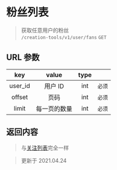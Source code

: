 # 粉丝列表

> 获取任意用户的粉丝  
> `/creation-tools/v1/user/fans` `GET`

## URL 参数

|   key   |    value     | type |        |
| :-----: | :----------: | :--: | :----: |
| user_id |   用户 ID    | int  | `必须` |
| offset  |     页码     | int  | `必须` |
|  limit  | 每一页的数量 | int  | `必须` |

## 返回内容

> 与[关注列表](/user/follow-list.md)完全一样

> 更新于 2021.04.24
